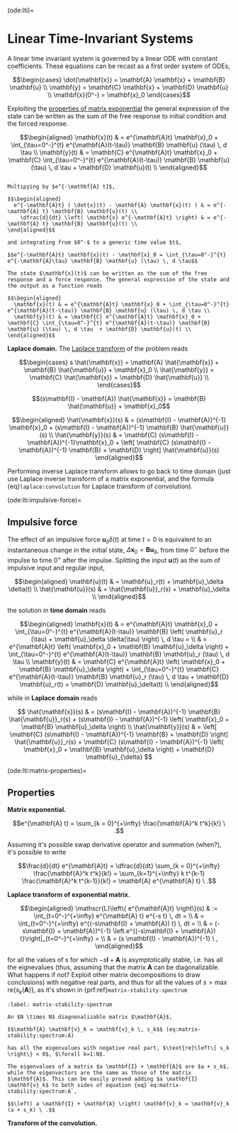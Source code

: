 (ode:lti)=
# Linear Time-Invariant Systems

A linear time invariant system is governed by a linear ODE with constant coefficients. These equations can be recast as a first order system of ODEs,

$$\begin{cases}
  \dot{\mathbf{x}} = \mathbf{A} \mathbf{x} + \mathbf{B} \mathbf{u} \\
       \mathbf{y}  = \mathbf{C} \mathbf{x} + \mathbf{D} \mathbf{u} \\
  \mathbf{x}(0^-) = \mathbf{x}_0
\end{cases}$$

Exploiting the [properties of matrix exponential](ode:lti:matrix-properties) the general expression of the state can be written as the sum of the free response to initial condition and the forced response.

$$\begin{aligned}
  \mathbf{x}(t) & = e^{\mathbf{A}t} \mathbf{x}_0 + \int_{\tau=0^-}^{t} e^{\mathbf{A}(t-\tau)} \mathbf{B} \mathbf{u} (\tau) \, d \tau \\
  \mathbf{y}(t) & = \mathbf{C} e^{\mathbf{A}t} \mathbf{x}_0 + \mathbf{C} \int_{\tau=0^-}^{t} e^{\mathbf{A}(t-\tau)} \mathbf{B} \mathbf{u} (\tau) \, d \tau  + \mathbf{D} \mathbf{u}(t) \\
\end{aligned}$$

```{dropdown} Proof in time domain

Multipying by $e^{-\mathbf{A} t}$,

$$\begin{aligned}
  e^{-\mathbf{A}t} ( \dot{x}(t) - \mathbf{A} \mathbf{x}(t) ) & = e^{-\mathbf{A} t} \mathbf{B} \mathbf{u}(t) \\
    \dfrac{d}{dt} \left( \mathbf{x} e^{-\mathbf{A}t} \right) & = e^{-\mathbf{A} t} \mathbf{B} \mathbf{u}(t) \\
\end{aligned}$$

and integrating from $0^-$ to a generic time value $t$,

$$e^{-\mathbf{A}t} \mathbf{x}(t) - \mathbf{x}_0 = \int_{\tau=0^-}^{t} e^{-\mathbf{A}\tau} \mathbf{B} \mathbf{u} (\tau) \, d \tau$$

The state $\mathbf{x}(t)$ can be written as the sum of the free response and a force response. The general expression of the state and the output as a function reads 

$$\begin{aligned}
  \mathbf{x}(t) & = e^{\mathbf{A}t} \mathbf{x}_0 + \int_{\tau=0^-}^{t} e^{\mathbf{A}(t-\tau)} \mathbf{B} \mathbf{u} (\tau) \, d \tau \\
  \mathbf{y}(t) & = \mathbf{C} e^{\mathbf{A}t} \mathbf{x}_0 + \mathbf{C} \int_{\tau=0^-}^{t} e^{\mathbf{A}(t-\tau)} \mathbf{B} \mathbf{u} (\tau) \, d \tau  + \mathbf{D} \mathbf{u}(t) \\
\end{aligned}$$

```

**Laplace domain.**
The [Laplace transform](complex:laplace) of the problem reads

$$\begin{cases}
   s \hat{\mathbf{x}} = \mathbf{A} \hat{\mathbf{x}} + \mathbf{B} \hat{\mathbf{u}} + \mathbf{x}_0 \\
     \hat{\mathbf{y}} = \mathbf{C} \hat{\mathbf{x}} + \mathbf{D} \hat{\mathbf{u}} \\
\end{cases}$$

$$(s\mathbf{I} - \mathbf{A}) \hat{\mathbf{x}} = \mathbf{B} \hat{\mathbf{u}} + \mathbf{x}_0$$

$$\begin{aligned}
  \hat{\mathbf{x}}(s) & = (s\mathbf{I} - \mathbf{A})^{-1} \mathbf{x}_0 + (s\mathbf{I} - \mathbf{A})^{-1} \mathbf{B} \hat{\mathbf{u}}(s) \\
  \hat{\mathbf{y}}(s) & = \mathbf{C} (s\mathbf{I} - \mathbf{A})^{-1}\mathbf{x}_0 + \left[ \mathbf{C} (s\mathbf{I} - \mathbf{A})^{-1} \mathbf{B} + \mathbf{D} \right] \hat{\mathbf{u}}(s)
\end{aligned}$$


Performing inverse Laplace transform allows to go back to time domain (just use Laplace inverse transform of a matrix exponential, and the formula {eq}`laplace:convolution` for Laplace transform of convolution).


(ode:lti:impulsive-force)=
## Impulsive force
The effect of an impulsive force $\mathbf{u}_{\delta} \delta(t)$ at time $t=0$ is equivalent to an instantaneous change in the initial state, $\Delta \mathbf{x}_0 = \mathbf{B} \mathbf{u}_{\delta}$, from time $0^-$ before the impulse to time $0^+$ after the impulse. Splitting the input $\mathbf{u}(t)$ as the sum of impulsive input and regular input,

$$\begin{aligned}
  \mathbf{u}(t) & = \mathbf{u}_r(t) + \mathbf{u}_\delta \delta(t) \\
  \hat{\mathbf{u}}(s) & = \hat{\mathbf{u}}_r(s) + \mathbf{u}_\delta \\
\end{aligned}$$

the solution in **time domain** reads

$$\begin{aligned}
  \mathbf{x}(t)
  & = e^{\mathbf{A}t} \mathbf{x}_0 + \int_{\tau=0^-}^{t} e^{\mathbf{A}(t-\tau)} \mathbf{B} \left( \mathbf{u}_r (\tau) + \mathbf{u}_\delta \delta(\tau) \right) \, d \tau = \\ 
  & = e^{\mathbf{A}t} \left( \mathbf{x}_0 + \mathbf{B} \mathbf{u}_\delta \right) + \int_{\tau=0^-}^{t} e^{\mathbf{A}(t-\tau)} \mathbf{B} \mathbf{u}_r (\tau) \, d \tau \\
  \mathbf{y}(t)
  & = \mathbf{C} e^{\mathbf{A}t} \left( \mathbf{x}_0 + \mathbf{B} \mathbf{u}_\delta \right) + \int_{\tau=0^-}^{t} \mathbf{C} e^{\mathbf{A}(t-\tau)} \mathbf{B} \mathbf{u}_r (\tau) \, d \tau + \mathbf{D} \mathbf{u}_r(t) + \mathbf{D} \mathbf{u}_\delta(t) \\
\end{aligned}$$

while in **Laplace domain** reads

$$
  \hat{\mathbf{x}}(s) & = (s\mathbf{I} - \mathbf{A})^{-1} \mathbf{B} \hat{\mathbf{u}}_r(s) + (s\mathbf{I} - \mathbf{A})^{-1} \left( \mathbf{x}_0 + \mathbf{B} \mathbf{u}_\delta \right) \\
  \hat{\mathbf{y}}(s) & = \left[ \mathbf{C} (s\mathbf{I} - \mathbf{A})^{-1} \mathbf{B} + \mathbf{D} \right] \hat{\mathbf{u}}_r(s) + \mathbf{C} (s\mathbf{I} - \mathbf{A})^{-1} \left( \mathbf{x}_0 + \mathbf{B} \mathbf{u}_\delta \right) + \mathbf{D} \mathbf{u}_{\delta}
$$

(ode:lti:matrix-properties)=
## Properties

**Matrix exponential.**

$$e^{\mathbf{A} t} = \sum_{k = 0}^{+\infty} \frac{\mathbf{A}^k t^k}{k!} \ .$$

Assuming it's possible swap derivative operator and summation (when?), it's possible to write

$$\frac{d}{dt} e^{\mathbf{A}t} = \dfrac{d}{dt} \sum_{k = 0}^{+\infty} \frac{\mathbf{A}^k t^k}{k!} = \sum_{k=1}^{+\infty} k t^{k-1} \frac{\mathbf{A}^k t^{k-1}}{k!} = \mathbf{A} e^{\mathbf{A} t} \ .$$

**Laplace transform of exponential matrix.**

$$\begin{aligned}
  \mathscr{L}\left\{ e^{\mathbf{A}t} \right\}(s)
  & := \int_{t=0^-}^{+\infty} e^{\mathbf{A} t} e^{-s t} \, dt = \\
  & = \int_{t=0^-}^{+\infty} e^{(-s\mathbf{I} + \mathbf{A}) t} \, dt = \\
  & = (-s\mathbf{I} + \mathbf{A})^{-1} \left.e^{(-s\mathbf{I} + \mathbf{A}) t}\right|_{t=0^-}^{+\infty} = \\
  & = (s \mathbf{I} - \mathbf{A})^{-1} \ ,
\end{aligned}$$

for all the values of $s$ for which $-s\mathbf{I} + \mathbf{A}$ is asymptotically stable, i.e. has all the eignevalues (thus, assuming that the matrix $\mathbf{A}$ can be diagonalizable. What happens if not? Exploit other matrix decompositions to draw conclusions) with negative real parts, and thus for all the values of $s > \max \text{re}\{ s_k(\mathbf{A}) \}$, as it's shown in {prf:ref}`matrix-stability-spectrum`

```{prf:example} Asymptotic stability of a matrix $\ \mathbf{A}$
:label: matrix-stability-spectrum

An $N \times N$ diagnonalizable matrix $\mathbf{A}$,

$$\mathbf{A} \mathbf{v}_k = \mathbf{v}_k \, s_k$$ (eq:matrix-stability:spectrum:A)

has all the eigenvalues with negative real part, $\text{re}\left\{ s_k \right\} < 0$, $\forall k=1:N$.

The eigenvalues of a matrix $a \mathbf{I} + \mathbf{A}$ are $a + s_k$, while the eigenvectors are the same as those of the matrix $\mathbf{A}$. This can be easily proved adding $a \mathbf{I} \mathbf{v}_k$ to both sides of equation {eq}`eq:matrix-stability:spectrum:A`,

$$\left( a \mathbf{I} + \mathbf{A} \right) \mathbf{v}_k = \mathbf{v}_k (a + s_k) \ .$$

```

**Transform of the convolution.**




